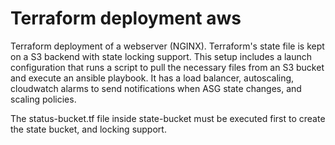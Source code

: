 # Terraform deployment aws

Terraform deployment of a webserver (NGINX). Terraform's state file is kept on a S3 backend with state locking support.
This setup includes a launch configuration that runs a script to pull the necessary files from an S3 bucket and execute an ansible playbook. 
It has a load balancer, autoscaling, cloudwatch alarms to send notifications when ASG state changes, and scaling policies.

The status-bucket.tf file inside state-bucket must be executed first to create the state bucket, and locking support.  
